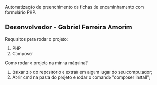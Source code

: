 Automatização de preenchimento de fichas de encaminhamento com formulário PHP.

## Desenvolvedor - Gabriel Ferreira Amorim

Requisitos para rodar o projeto:
1. PHP
2. Composer

Como rodar o projeto na minha máquina?
1. Baixar zip do repositório e extrair em algum lugar do seu computador;
2. Abrir cmd na pasta do projeto e rodar o comando "composer install";
